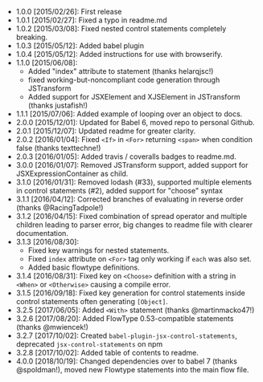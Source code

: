 - 1.0.0 [2015/02/26]: First release
- 1.0.1 [2015/02/27]: Fixed a typo in readme.md
- 1.0.2 [2015/03/08]: Fixed nested control statements completely breaking.
- 1.0.3 [2015/05/12]: Added babel plugin
- 1.0.4 [2015/05/12]: Added instructions for use with browserify.
- 1.1.0 [2015/06/08]:
    - Added "index" attribute to <For> statement (thanks helarqjsc!)
    - fixed working-but-noncompliant code generation through JSTransform
    - Added support for JSXElement and XJSElement in JSTransform (thanks justafish!)
- 1.1.1 [2015/07/06]: Added example of looping over an object to docs.
- 2.0.0 [2015/12/01]: Updated for Babel 6, moved repo to personal Github.
- 2.0.1 [2015/12/07]: Updated readme for greater clarity.
- 2.0.2 [2016/01/04]: Fixed `<If>` in `<For>` returning `<span>` when condition false (thanks texttechne!)
- 2.0.3 [2016/01/05]: Added travis / coveralls badges to readme.md.
- 3.0.0 [2016/01/07]: Removed JSTransform support, added support for JSXExpressionContainer as child.
- 3.1.0 [2016/01/31]: Removed lodash (#33), supported multiple elements in control statements (#2), added support for "choose" syntax
- 3.1.1 [2016/04/12]: Corrected branches of <Choose> evaluating in reverse order (thanks @RacingTadpole!)
- 3.1.2 [2016/04/15]: Fixed combination of spread operator and multiple children leading to parser error, big changes to readme file with clearer documentation.
- 3.1.3 [2016/08/30]:
    - Fixed key warnings for nested statements.
    - Fixed `index` attribute on `<For>` tag only working if `each` was also set.
    - Added basic flowtype definitions.
- 3.1.4 [2016/08/31]: Fixed key on `<Choose>` definition with a string in `<When>` or `<Otherwise>` causing a compile error.
- 3.1.5 [2016/09/18]: Fixed key generation for control statements inside control statements often generating `[Object]`.
- 3.2.5 [2017/06/05]: Added `<With>` statement (thanks @martinmacko47!)
- 3.2.6 [2017/08/20]: Added FlowType 0.53-compatible statements (thanks @mwiencek!)
- 3.2.7 [2017/10/02]: Created `babel-plugin-jsx-control-statements`, deprecated `jsx-control-statements` on npm
- 3.2.8 [2017/10/02]: Added table of contents to readme.
- 4.0.0 [2018/10/19]: Changed dependencies over to babel 7 (thanks @spoldman!), moved new Flowtype statements into the main flow file.

